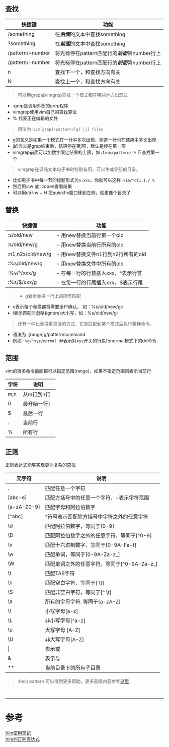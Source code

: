 ## 查找
|快捷键 | 功能 |
|--- |--- |
|/something | 在***后面***的文本中查找something |
|?something | 在***前面***的文本中查找something |
|/pattern/+number | 将光标停在pattern匹配行的***后面***第number行上 |
|/pattern/-number | 将光标停在pattern匹配行的***前面***第number行上 |
|n | 查找下一个，和查找方向有关 |
|N | 查找上一个，和查找方向有关 |
> 可以用grep或vimgrep查找一个模式都在哪些地方出现过
- :grep是调用外部的grep程序
- vimgrep使用vim自己的查找算法
- % 代表正在编辑的文件

>用法为`:vim[grep]/pattern/[g] [j] files`
- g的含义是如果一个模式在一行中多次出现，则这一行也在结果中多次出现
- j的含义是grep结束后，结果停在第j项，默认是停在第一项
- vimgrep前面可以加数字限定结果的上限，如`:1vim/pattern/ %` 只查找第一个
 
> vimgrep在读纯文本电子书时特别有用，可以生成导航的目录。
- 比如电子书中每一节的标题形式为`n.xxx`，你就可以这样`:vim/^d{1,}./ %`
- 然后用:cw 或 :copen查看结果
- 可以用ctrl-w + H 把quickfix窗口移到左侧，就更像个目录了


## 替换
|快捷键 | 功能 |
|--- |--- |
|:s/old/new | - 用new替换当前行第一个old |
|:s/old/new/g | - 用new替换当前行所有的old |
|:n1,n2s/old/new/g |- 用new替换文件n1行到n2行所有的old |
|:%s/old/new/g |- 用new替换文件中所有的old |
|:%s/^/xxx/g |- 在每一行的行首插入xxx，^表示行首 |
|:%s/$/xxx/g |- 在每一行的行尾插入xxx，$表示行尾 |
> - g表示替换一行上的所有匹配
- c表示每个替换都将需要用户确认， 如：%s/old/new/gc
- i表示匹配时忽略(ignore)大小写，如：%s/old/new/gi

> 还有一种比替换更灵活的方式，它是匹配到某个模式后执行某种命令，
- 语法为 :[range]g/pattern/command
- 例如 `:%g/^xyz/normal dd`表示对xyz开头的行执行normal模式下的dd命令

## 范围
vim的很多命令前面都可以指定范围(range)，如果不指定范围则表示当前行

|字符 | 说明 |
|--- |--- |
|m,n | 从m行到n行 |
|0 | 最开始一行）|
|$ | 最后一行 |
|. | 当前行 |
|% | 所有行 |


## 正则
正则表达式能够实现更为复杂的查找

|元字符 | 说明 |
|--- |--- |
|. | 匹配任意一个字符 |
|[abc-e] | 匹配方括号中的任意一个字符，-表示字符范围 |
|[a-zA-Z0-9] | 匹配字母和阿拉伯数字 |
|\[^abc] | ^符号表示匹配除方括号中字符之外的任意字符 |
|\d |	匹配阿拉伯数字，等同于[0-9] |
|\D |	匹配阿拉伯数字之外的任意字符，等同于\[^0-9] |
|\x |	匹配十六进制数字，等同于[0-9A-Fa-f] |
|\w |	匹配单词，等同于[0-9A-Za-z_] |
|\W |	匹配单词之外的任意字符，等同于\[^0-9A-Za-z_] |
|\t |	匹配TAB字符 |
|\s |	匹配空白字符，等同于[ \t] |
|\S |	匹配非空白字符，等同于\[^ \t] |
|\a |	所有的字母字符. 等同于[a-zA-Z] |
|\l |	小写字母[a-z] |
|\L |	非小写字母\[^a-z] | 
|\u |	大写字母 [A-Z] |
|\U |	非大写字母\[A-Z] |
|\\| | 表示或 |
|\& | 表示与 |
|** | 当前目录下的所有子目录 |
> :help pattern 可以得到更多帮助，更多高级内容参考[这里][2]


<br/>

---

# 参考

[Vim使用笔记][1]  
[Vim的正则表达式][2]  

[1]: http://www.cnblogs.com/jiqingwu/archive/2012/06/14/vim_notes.html
[2]: http://www.jianshu.com/p/3abd6fbc3322
